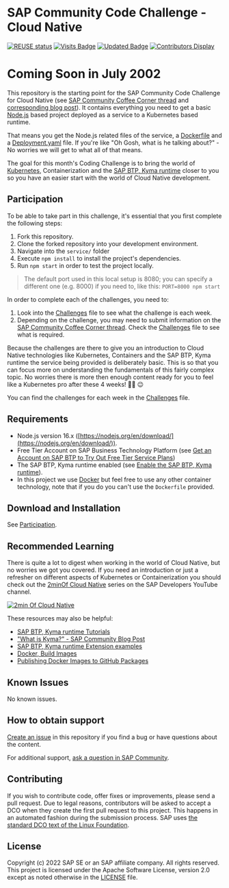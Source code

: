 # SAP Community Code Challenge - Cloud Native
[![REUSE status](https://api.reuse.software/badge/github.com/SAP-samples/sap-community-code-challenge-cloud-native)](https://api.reuse.software/info/github.com/SAP-samples/sap-community-code-challenge-cloud-native)
[![Visits Badge](https://badges.pufler.dev/visits/SAP-samples/sap-community-code-challenge-cloud-native)](https://badges.pufler.dev)
[![Updated Badge](https://badges.pufler.dev/updated/SAP-samples/sap-community-code-challenge-cloud-native)](https://badges.pufler.dev)
[![Contributors Display](https://badges.pufler.dev/contributors/SAP-samples/sap-community-code-challenge-cloud-native)](https://badges.pufler.dev)

# Coming Soon in July 2002

This repository is the starting point for the SAP Community Code Challenge for Cloud Native (see [SAP Community Coffee Corner thread]() and [corresponding blog post]()). It contains everything you need to get a basic [Node.js](https://nodejs.org/) based project deployed as a service to a Kubernetes based runtime.

That means you get the Node.js related files of the service, a [Dockerfile](https://docs.docker.com/engine/reference/builder/) and a [Deployment.yaml](https://kubernetes.io/docs/concepts/workloads/controllers/deployment/) file. If you're like "Oh Gosh, what is he talking about?" - No worries we will get to what all of that means.

The goal for this month's Coding Challenge is to bring the world of [Kubernetes](https://kubernetes.io), Containerization and the [SAP BTP, Kyma runtime](https://discovery-center.cloud.sap/serviceCatalog/kyma-runtime) closer to you so you have an easier start with the world of Cloud Native development.

## Participation

To be able to take part in this challenge, it's essential that you first complete the following steps:

1. Fork this repository.
1. Clone the forked repository into your development environment.
1. Navigate into the `service/` folder
1. Execute `npm install` to install the project's dependencies.
1. Run `npm start` in order to test the project locally.

> The default port used in this local setup is 8080; you can specify a different one (e.g. 8000) if you need to, like this: `PORT=8000 npm start`

In order to complete each of the challenges, you need to:

1. Look into the [Challenges](Challenges.md) file to see what the challenge is each week.
1. Depending on the challenge, you may need to submit information on the [SAP Community Coffee Corner thread](https://groups.community.sap.com/t5/coffee-corner/). Check the [Challenges](Challenges.md) file to see what is required.

Because the challenges are there to give you an introduction to Cloud Native technologies like Kubernetes, Containers and the SAP BTP, Kyma runtime the service being provided is deliberately basic. This is so that you can focus more on understanding the fundamentals of this fairly complex topic. No worries there is more then enough content ready for you to feel like a Kubernetes pro after these 4 weeks! 🧑‍💻 😉

You can find the challenges for each week in the [Challenges](Challenges.md) file.

## Requirements

* Node.js version 16.x ([https://nodejs.org/en/download/](https://nodejs.org/en/download/)).
* Free Tier Account on SAP Business Technology Platform (see [Get an Account on SAP BTP to Try Out Free Tier Service Plans](https://developers.sap.com/tutorials/btp-free-tier-account.html))
* The SAP BTP, Kyma runtime enabled (see [Enable the SAP BTP, Kyma runtime](https://developers.sap.com/tutorials/cp-kyma-getting-started.html)).
* In this project we use [Docker](https://www.docker.com) but feel free to use any other container technology, note that if you do you can't use the `Dockerfile` provided.

## Download and Installation

See [Participation](#participation).

## Recommended Learning

There is quite a lot to digest when working in the world of Cloud Native, but no worries we got you covered. If you need an introduction or just a refresher on different aspects of Kubernetes or Containerization you should check out the [2minOf Cloud Native](https://youtube.com/playlist?list=PL6RpkC85SLQCwaJ54TAAHMvSl5wpVPrai) series on the SAP Developers YouTube channel.

[![2min Of Cloud Native](https://user-images.githubusercontent.com/9074514/174777083-eec57898-f110-4151-b131-242c43c85dc5.jpg)](https://youtube.com/playlist?list=PL6RpkC85SLQCwaJ54TAAHMvSl5wpVPrai)

These resources may also be helpful:

* [SAP BTP, Kyma runtime Tutorials](https://developers.sap.com/tutorial-navigator.html?tag=software-product%3Atechnology-platform%2Fsap-business-technology-platform%2Fsap-btp-kyma-runtime)
* ["What is Kyma?" - SAP Community Blog Post](https://blogs.sap.com/2019/07/08/what-is-kyma/)
* [SAP BTP, Kyma runtime Extension examples](https://github.com/SAP-samples/kyma-runtime-extension-samples)
* [Docker, Build Images](https://docs.docker.com/language/nodejs/build-images/)
* [Publishing Docker Images to GitHub Packages](https://docs.github.com/en/actions/publishing-packages/publishing-docker-images)

## Known Issues

No known issues.

## How to obtain support

[Create an issue](https://github.com/SAP-samples/<repository-name>/issues) in this repository if you find a bug or have questions about the content.

For additional support, [ask a question in SAP Community](https://answers.sap.com/questions/ask.html).

## Contributing

If you wish to contribute code, offer fixes or improvements, please send a pull request. Due to legal reasons, contributors will be asked to accept a DCO when they create the first pull request to this project. This happens in an automated fashion during the submission process. SAP uses [the standard DCO text of the Linux Foundation](https://developercertificate.org/).

## License

Copyright (c) 2022 SAP SE or an SAP affiliate company. All rights reserved. This project is licensed under the Apache Software License, version 2.0 except as noted otherwise in the [LICENSE](LICENSE) file.
